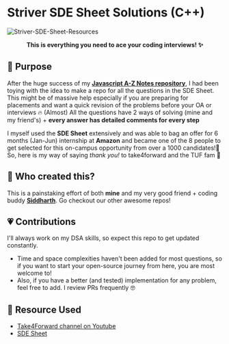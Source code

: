 
# Striver SDE Sheet Solutions (C++)

<p align="center">
  
![Striver-SDE-Sheet-Resources](https://socialify.git.ci/Leet-Us-Code/Striver-SDE-Sheet-Resources/image?description=1&descriptionEditable=C%2B%2B%20solutions%20to%20all%20the%20problems%20on%20the%20famous%20SDE%20Sheet%20(updated%20regularly!)&font=Source%20Code%20Pro&forks=1&issues=1&language=1&owner=1&pattern=Circuit%20Board&pulls=1&stargazers=1&theme=Dark)
</p>

<p align = "center">  <strong>This is everything you need to ace your coding interviews! ✨ </strong> </p>

## 🎯 Purpose
After the huge success of my [**Javascript A-Z Notes repository**](https://github.com/HariAcidReign/JavaScript-A-Z-Notes), I had been toying with the idea to make a repo for all the questions in the SDE Sheet. This might be of massive help especially if you are preparing for placements and want a quick revision of the problems before your OA or interviews 🔥 (Almost) All the questions have 2 ways of solving (mine and my friend's) + **every answer has detailed comments for every step** 

I myself used the **SDE Sheet** extensively and was able to bag an offer for 6 months (Jan-Jun) internship at **Amazon** and became one of the 8 people to get selected for this on-campus opportunity from over a 1000 candidates!🥳 So, here is my way of saying *thank you!* to take4forward and the TUF fam 🤎

## 🥂 Who created this?
This is a painstaking effort of both **mine** and my very good friend + coding buddy [**Siddharth**](https://github.com/DiligentCoder-20022001). Go checkout our other awesome repos!

## 💗 Contributions
I'll always work on my DSA skills, so expect this repo to get updated constantly. 
- Time and space complexities haven't been added for most questions, so if you want to start your open-source journey from here, you are most welcome to! 
- Also, if you have a better (and tested) implementation for any problem, feel free to add. I review PRs frequently 🤓

## 📝 Resource Used 
- [Take4Forward channel on Youtube ](https://www.youtube.com/channel/UCJskGeByzRRSvmOyZOz61ig)
- [SDE Sheet](https://docs.google.com/document/d/1SM92efk8oDl8nyVw8NHPnbGexTS9W-1gmTEYfEurLWQ/edit?usp=sharing)
